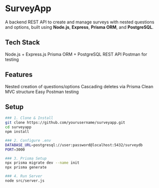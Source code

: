 # SurveyApp

A backend REST API to create and manage surveys with nested questions and options, built using **Node.js**, **Express**, **Prisma ORM**, and **PostgreSQL**.

## Tech Stack
Node.js + Express.js
Prisma ORM + PostgreSQL
REST API
Postman for testing

## Features
Nested creation of questions/options
Cascading deletes via Prisma
Clean MVC structure
Easy Postman testing

## Setup

```bash
### 1. Clone & Install
git clone https://github.com/yourusername/surveyapp.git
cd surveyapp
npm install

### 2. Configure .env
DATABASE_URL=postgresql://user:password@localhost:5432/surveydb
PORT=3000

### 3. Prisma Setup
npx prisma migrate dev --name init
npx prisma generate

### 4. Run Server
node src/server.js
